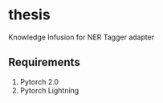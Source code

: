 # thesis
Knowledge Infusion for NER Tagger adapter


## Requirements
1. Pytorch 2.0
2. Pytorch Lightning

